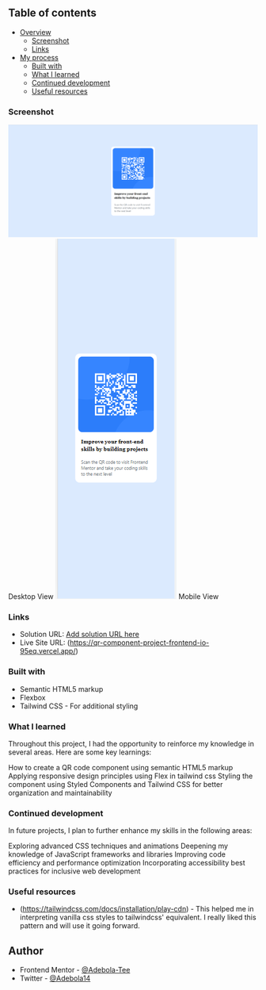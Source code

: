 ## Table of contents

- [Overview](#overview)
  - [Screenshot](#screenshot)
  - [Links](#links)
- [My process](#my-process)
  - [Built with](#built-with)
  - [What I learned](#what-i-learned)
  - [Continued development](#continued-development)
  - [Useful resources](#useful-resources)


### Screenshot

![](/design/DESKTOP%20VIEW%20OF%20QR%20COMPONENT.png) Desktop View
![](/design/MOBILE%20VIEW%20QR%20COMPONENT.png) Mobile View


### Links

- Solution URL: [Add solution URL here](https://your-solution-url.com)
- Live Site URL: (https://qr-component-project-frontend-io-95eq.vercel.app/)


### Built with

- Semantic HTML5 markup
- Flexbox
- Tailwind CSS - For additional styling


### What I learned

Throughout this project, I had the opportunity to reinforce my knowledge in several areas. Here are some key learnings:

How to create a QR code component using semantic HTML5 markup
Applying responsive design principles using Flex in tailwind css
Styling the component using Styled Components and Tailwind CSS for better organization and maintainability


### Continued development

In future projects, I plan to further enhance my skills in the following areas:

Exploring advanced CSS techniques and animations
Deepening my knowledge of JavaScript frameworks and libraries
Improving code efficiency and performance optimization
Incorporating accessibility best practices for inclusive web development

### Useful resources

- (https://tailwindcss.com/docs/installation/play-cdn) - This helped me in interpreting vanilla css styles to tailwindcss' equivalent. I really liked this pattern and will use it going forward.
## Author
- Frontend Mentor - [@Adebola-Tee](https://www.frontendmentor.io/profile/Adebola-Tee)
- Twitter - [@Adebola14](https://twitter.com/TaiwoAdebola14)
